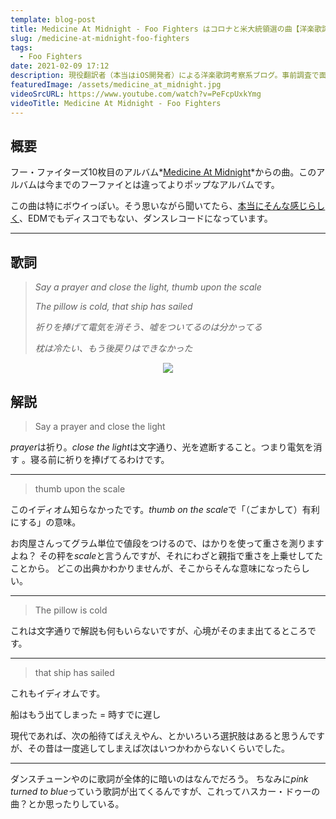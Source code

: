 ```yaml
---
template: blog-post
title: Medicine At Midnight - Foo Fighters はコロナと米大統領選の曲【洋楽歌詞解説 & 一部和訳】
slug: /medicine-at-midnight-foo-fighters
tags:
  - Foo Fighters
date: 2021-02-09 17:12
description: 現役翻訳者（本当はiOS開発者）による洋楽歌詞考察系ブログ。事前調査で面白かったものや役に立ちそうな内容を記事にしています。自分のメモ的な役割です。英語学習にご活用いただければうれしいです！取り上げるジャンルはヒップホップが多くなるかもしれないですが、ロックやブルースを特に聴いてる人です。今回はフー・ファイターズ『メディシン・アット・ミッドナイト』を取り上げています。
featuredImage: /assets/medicine_at_midnight.jpg
videoSrcURL: https://www.youtube.com/watch?v=PeFcpUxkYmg
videoTitle: Medicine At Midnight - Foo Fighters
---
```

## 概要

フー・ファイターズ10枚目のアルバム*[Medicine At Midnight](https://amzn.to/3oXqG3W)*からの曲。このアルバムは今までのフーファイとは違ってよりポップなアルバムです。


この曲は特にボウイっぽい。そう思いながら聞いてたら、[本当にそんな感じらしく](https://pitchfork.com/news/dave-grohl-compares-foo-fighters-new-album-to-david-bowies-lets-dance/)、EDMでもディスコでもない、ダンスレコードになっています。



- - -

## 歌詞

> *Say a prayer and close the light, thumb upon the scale*
>
> *The pillow is cold, that ship has sailed*
>
> *祈りを捧げて電気を消そう、嘘をついてるのは分かってる*
>
> *枕は冷たい、もう後戻りはできなかった*

<div align="center">

<a href="https://www.amazon.co.jp/-/en/Foo-Fighters/dp/B08MVZFBFN?dchild=1&keywords=medicine+at+midnight+foo+fighters&qid=1612858583&s=dmusic&sr=1-1&linkCode=li3&tag=koolmusik-22&linkId=f71ae536a198ed645d99ac89f0155a9f&language=en_US&ref_=as_li_ss_il" target="_blank"><img border="0" src="//ws-fe.amazon-adsystem.com/widgets/q?_encoding=UTF8&ASIN=B08MVZFBFN&Format=_SL500_&ID=AsinImage&MarketPlace=JP&ServiceVersion=20070822&WS=1&tag=koolmusik-22&language=en_US" ></a><img src="https://ir-jp.amazon-adsystem.com/e/ir?t=koolmusik-22&language=en_US&l=li3&o=9&a=B08MVZFBFN" width="1" height="1" border="0" alt="" style="border:none !important; margin:0px !important;" />

</div>

## 解説

> Say a prayer and close the light

*prayer*は祈り。*close the light*は文字通り、光を遮断すること。つまり電気を消す
。寝る前に祈りを捧げてるわけです。

---

> thumb upon the scale

このイディオム知らなかったです。*thumb on the scale*で「（ごまかして）有利にする」の意味。

お肉屋さんってグラム単位で値段をつけるので、はかりを使って重さを測りますよね？
その秤を*scale*と言うんですが、それにわざと親指で重さを上乗せしてたことから。
どこの出典かわかりませんが、そこからそんな意味になったらしい。

---

> The pillow is cold

これは文字通りで解説も何もいらないですが、心境がそのまま出てるところです。

---

> that ship has sailed

これもイディオムです。

船はもう出てしまった = 時すでに遅し

現代であれば、次の船待てばええやん、とかいろいろ選択肢はあると思うんですが、その昔は一度逃してしまえば次はいつかわからないくらいでした。

- - -

ダンスチューンやのに歌詞が全体的に暗いのはなんでだろう。
ちなみに*pink turned to blue*っていう歌詞が出てくるんですが、これってハスカー・ドゥーの曲？とか思ったりしている。